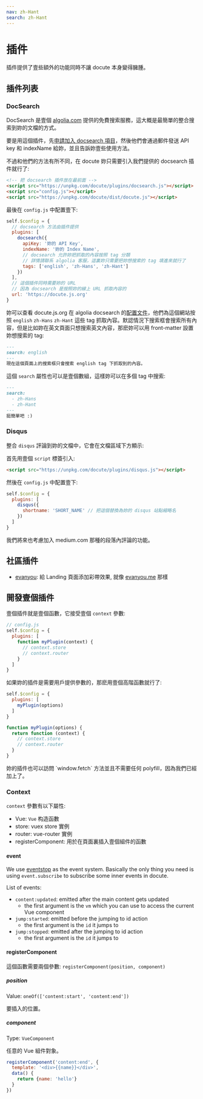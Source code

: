 ```yaml
---
nav: zh-Hant
search: zh-Hant
---
```


# 插件

插件提供了壹些額外的功能同時不讓 docute 本身變得臃腫。

## 插件列表

### DocSearch

DocSearch 是壹個 [algolia.com](http://algolia.com) 提供的免費搜索服務，這大概是最簡單的整合搜索到妳的文檔的方式。

要是用這個插件，先[申請加入 docsearch 項目](https://community.algolia.com/docsearch/)，然後他們會通過郵件發送 API key 和 indexName 給妳，並且告訴妳壹些使用方法。

不過和他們的方法有所不同，在 docute 妳只需要引入我們提供的 docsearch 插件就行了:

```html
<!-- 把 docsearch 插件放在最前面 -->
<script src="https://unpkg.com/docute/plugins/docsearch.js"></script>
<script src="config.js"></script>
<script src="https://unpkg.com/docute/dist/docute.js"></script>
```

最後在 `config.js` 中配置壹下:

```js
self.$config = {
  // docsearch 方法由插件提供
  plugins: [
    docsearch({
      apiKey: '妳的 API Key',
      indexName: '妳的 Index Name',
      // docsearch 允許妳把抓取的內容按照 tag 分類
      // 詳情請聯系 algolia 客服，這裏妳只需要把妳想搜索的 tag 填進來就行了
      tags: ['english', 'zh-Hans', 'zh-Hant']
    })
  ],
  // 這個插件同時需要妳的 URL
  // 因為 docsearch 是按照妳的線上 URL 抓取內容的
  url: 'https://docute.js.org'
}
```

妳可以查看 docute.js.org 在 algolia docsearch 的[配置文件](https://github.com/algolia/docsearch-configs/blob/master/configs/docute.json)，他們為這個網站按照 `english` `zh-Hans` `zh-Hant` 這些 tag 抓取內容。默認情況下搜索框會搜索所有內容，但是比如妳在英文頁面只想搜索英文內容，那麽妳可以用 front-matter 設置妳想搜索的 tag:

```markdown
---
search: english
---
現在這個頁面上的搜索框只會搜索 english tag 下抓取到的內容。
```

這個 `search` 屬性也可以是壹個數組，這樣妳可以在多個 tag 中搜索:

```markdown
---
search: 
  - zh-Hans
  - zh-Hant
---
挺簡單吧 :)
```

### Disqus

整合 `disqus` 評論到妳的文檔中，它會在文檔區域下方顯示:

首先用壹個 `script` 標簽引入:

```html
<script src="https://unpkg.com/docute/plugins/disqus.js"></script>
```

然後在 `config.js` 中配置壹下:

```js
self.$config = {
  plugins: [
    disqus({
      shortname: 'SHORT_NAME' // 把這個替換為妳的 disqus 站點縮略名
    })
  ]
}
```

我們將來也考慮加入 medium.com 那種的段落內評論的功能。

## 社區插件

- [evanyou](https://github.com/egoist/docute-evanyou): 給 Landing 頁面添加彩帶效果, 就像 [evanyou.me](http://evanyou.me) 那樣

## 開發壹個插件

壹個插件就是壹個函數，它接受壹個 `context` 參數:

```js
// config.js
self.$config = {
  plugins: [
    function myPlugin(context) {
      // context.store
      // context.router
    }
  ]
}
```

如果妳的插件是需要用戶提供參數的，那麽用壹個高階函數就行了:

```js
self.$config = {
  plugins: [
    myPlugin(options)
  ]
}

function myPlugin(options) {
  return function (context) {
    // context.store
    // context.router
  }
}
```

<p class="tip">
  妳的插件也可以訪問 `window.fetch` 方法並且不需要任何 polyfill，因為我們已經加上了。
</p>

### Context

`context` 參數有以下屬性:

- Vue: `Vue` 构造函數
- store: vuex store 實例
- router: vue-router 實例
- registerComponent: 用於在頁面裏插入壹個組件的函數

#### event

We use [eventstop](https://github.com/egoist/eventstop) as the event system. Basically the only thing you need is using `event.subscribe` to subscribe some inner events in docute.

List of events:

- `content:updated`: emitted after the main content gets updated
  - the first argument is the `vm` which you can use to access the current Vue component
- `jump:started`: emitted before the jumping to id action
  - the first argument is the `id` it jumps to
- `jump:stopped`: emitted after the jumping to id action
  - the first argument is the `id` it jumps to

#### registerComponent

這個函數需要兩個參數: `registerComponent(position, component)`

##### position

Value: `oneOf(['content:start', 'content:end'])`

要插入的位置。

##### component

Type: `VueComponent`

任意的 Vue 組件對象。

```js
registerComponent('content:end', {
  template: '<div>{{name}}</div>',
  data() {
    return {name: 'hello'}
  }
})
```
